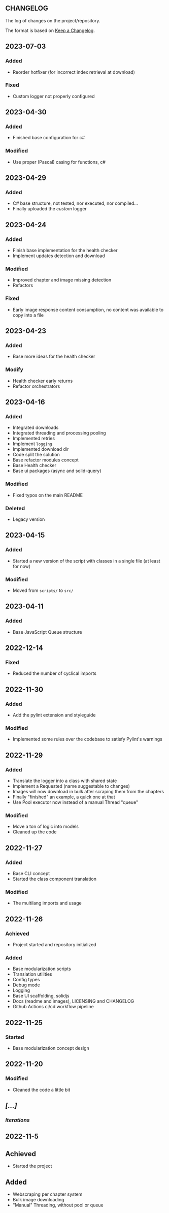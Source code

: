 ## CHANGELOG

The log of changes on the project/repository.

The format is based on [Keep a Changelog](https://keepachangelog.com/en/1.0.0/).

## 2023-07-03

### Added

- Reorder hotfixer (for incorrect index retrieval at download)

### Fixed

- Custom logger not properly configured

## 2023-04-30

### Added

- Finished base configuration for c#

### Modified

- Use proper (Pascal) casing for functions, c#

## 2023-04-29

### Added

- C# base structure, not tested, nor executed, nor compiled...
- Finally uploaded the _custom_ logger

## 2023-04-24

### Added

- Finish base implementation for the health checker
- Implement updates detection and download

### Modified

- Improved chapter and image missing detection
- Refactors

### Fixed

- Early image response content consumption, no content was available to copy into a file

## 2023-04-23

### Added

- Base more ideas for the health checker

### Modify

- Health checker early returns
- Refactor orchestrators

## 2023-04-16

### Added

- Integrated downloads
- Integrated threading and processing pooling
- Implemented retries
- Implement `logging`
- Implemented download dir
- Code split the solution
- Base refactor modules concept
- Base Health checker
- Base ui packages (async and solid-query)

### Modified

- Fixed typos on the main README

### Deleted

- Legacy version

## 2023-04-15

### Added

- Started a new version of the script with classes in a single file (at least for now)

### Modified

- Moved from `scripts/` to `src/`

## 2023-04-11

### Added

- Base JavaScript Queue structure

## 2022-12-14

### Fixed

- Reduced the number of cyclical imports

## 2022-11-30

### Added

- Add the pylint extension and styleguide

### Modified

- Implemented some rules over the codebase to satisfy Pylint's warnings

## 2022-11-29

### Added

- Translate the logger into a class with shared state
- Implement a Requested (name suggestable to changes)
- Images will now download in bulk after scraping them from the chapters
- Finally "finished" an example, a quick one at that
- Use Pool executor now instead of a manual Thread "queue"

### Modified

- Move a ton of logic into models
- Cleaned up the code

## 2022-11-27

### Added

- Base CLI concept
- Started the class component translation

### Modified

- The multilang imports and usage

## 2022-11-26

### Achieved

- Project started and repository initialized

### Added

- Base modularization scripts
- Translation utilities
- Config types
- Debug mode
- Logging
- Base UI scaffolding, solidjs
- Docs (readme and images), LICENSING and CHANGELOG
- Github Actions ci/cd workflow pipeline

## 2022-11-25

### Started

- Base modularization concept design

## 2022-11-20

### Modified

- Cleaned the code a little bit

## _[...]_

### _Iterations_

## 2022-11-5

## Achieved

- Started the project

## Added

- Webscraping per chapter system
- Bulk image downloading
- "Manual" Threading, without pool or queue
